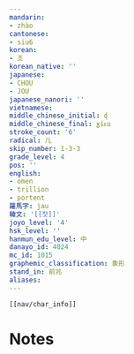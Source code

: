 ```yaml
---
mandarin:
- zhào
cantonese:
- siu6
korean:
- 조
korean_native: ''
japanese:
- CHOU
- JOU
japanese_nanori: ''
vietnamese:
middle_chinese_initial: ɖ
middle_chinese_final: ɣiᴇu
stroke_count: '6'
radical: 儿
skip_number: 1-3-3
grade_level: 4
pos: ''
english:
- omen
- trillion
- portent
羅馬字: jau
韓文: '[[잣]]'
joyo_level: '4'
hsk_level: ''
hanmun_edu_level: 中
danayo_id: 4024
mc_id: 1015
graphemic_classification: 象形
stand_in: 前兆
aliases:
---
```

```meta-bind-embed
[[nav/char_info]]
```

# Notes
